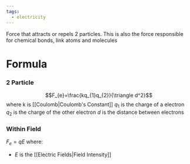 ```yaml
---
tags:
  - electricity
---
```

Force that attracts or repels 2 particles.
This is also the force responsible for chemical bonds, link atoms and molecules
# Formula
### 2 Particle
$$F_{e}=\frac{kq_{1}q_{2}}{\triangle d^2}$$
where k is [[Coulomb|Coulomb's Constant]]
$q_{1}$ is the charge of a electron
$q_{2}$ is the charge of the other electron
$d$ is the distance between electrons
### Within Field
$F_{e}=qE$
where:
- $E$ is the [[Electric Fields|Field Intensity]]